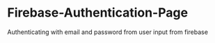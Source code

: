 # Firebase-Authentication-Page
Authenticating with email and password from user input from firebase
